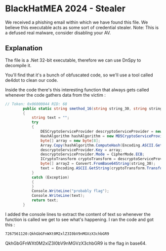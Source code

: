 # BlackHatMEA 2024 - Stealer


We received a phishing email within which we have found this file. We believe this executable acts as some sort of credential stealer. 
Note: This is a defused real malware, consider disabling your AV.


## Explanation

The file is a .Net 32-bit executable, therefore we can use DnSpy to decompile it.

You'll find that it's a bunch of obfuscated code, so we'll use a tool called de4dot to clean our code.

Inside the code there's this interesting function that always gets called whenever the code gathers data from the victim : 

```C#
// Token: 0x06000044 RID: 68
        public static string smethod_16(string string_30, string string_31)
        {
            string text = "";
            try
            {
                DESCryptoServiceProvider descryptoServiceProvider = new DESCryptoServiceProvider();
                HashAlgorithm hashAlgorithm = new MD5CryptoServiceProvider();
                byte[] array = new byte[8];
                Array.Copy(hashAlgorithm.ComputeHash(Encoding.ASCII.GetBytes(string_31)), 0, array, 0, 8);
                descryptoServiceProvider.Key = array;
                descryptoServiceProvider.Mode = CipherMode.ECB;
                ICryptoTransform cryptoTransform = descryptoServiceProvider.CreateDecryptor();
                byte[] array2 = Convert.FromBase64String(string_30);
                text = Encoding.ASCII.GetString(cryptoTransform.TransformFinalBlock(array2, 0, array2.Length));
            }
            catch (Exception)
            {
            }
            Console.WriteLine("probably flag");
            Console.WriteLine(text);
            return text;
        }
```

I added the console lines to extract the content of text so whenever the function is called we get to see what's happening. I ran the code and got this : 

```md
7267561120:QkhGbGFnWXt0M2xlZ3I0bV9nMGVzX3chbGR9
```

QkhGbGFnWXt0M2xlZ3I0bV9nMGVzX3chbGR9 is the flag in base64.

